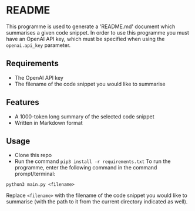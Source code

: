 # README
This programme is used to generate a 'README.md' document which summarises a given code snippet. In order to use this programme you must have an OpenAI API key, which must be specified when using the `openai.api_key` parameter.

## Requirements
* The OpenAI API key
* The filename of the code snippet you would like to summarise

## Features
* A 1000-token long summary of the selected code snippet
* Written in Markdown format

## Usage
* Clone this repo
* Run the command `pip3 install -r requirements.txt`
To run the programme, enter the following command in the command prompt/terminal:
```
python3 main.py <filename>
```
Replace `<filename>` with the filename of the code snippet you would like to summarise (with the path to it from the current directory indicated as well).